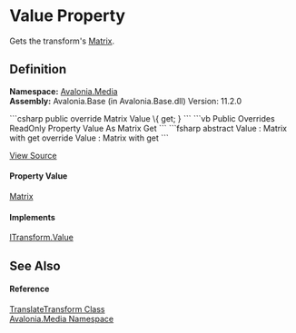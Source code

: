 # Value Property


Gets the transform's <a href="T_Avalonia_Matrix">Matrix</a>.



## Definition
**Namespace:** <a href="N_Avalonia_Media">Avalonia.Media</a>  
**Assembly:** Avalonia.Base (in Avalonia.Base.dll) Version: 11.2.0

<Tabs groupId="api-code-preview">
<TabItem value="csharp" label="C#">
```csharp
public override Matrix Value \{ get; }
```
</TabItem>
<TabItem value="vb" label="VB">
```vb
Public Overrides ReadOnly Property Value As Matrix
	Get
```
</TabItem>
<TabItem value="fsharp" label="F#">
```fsharp
abstract Value : Matrix with get
override Value : Matrix with get
```
</TabItem>
</Tabs>



<a href="https://github.com/AvaloniaUI/Avalonia/tree/master/src/Avalonia.Base/Media/TranslateTransform.cs#L64" title="View the source code">View Source</a>



#### Property Value
<a href="T_Avalonia_Matrix">Matrix</a>

#### Implements
<a href="P_Avalonia_Media_ITransform_Value">ITransform.Value</a>  


## See Also


#### Reference
<a href="T_Avalonia_Media_TranslateTransform">TranslateTransform Class</a>  
<a href="N_Avalonia_Media">Avalonia.Media Namespace</a>  
